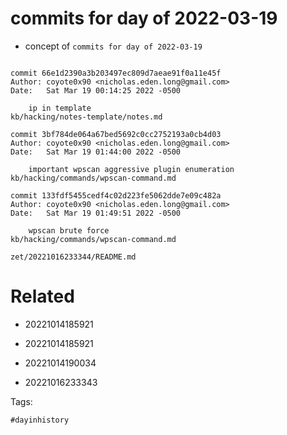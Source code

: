 # commits for day of 2022-03-19

- concept of `commits for day of 2022-03-19`

```

commit 66e1d2390a3b203497ec809d7aeae91f0a11e45f
Author: coyote0x90 <nicholas.eden.long@gmail.com>
Date:   Sat Mar 19 00:14:25 2022 -0500

    ip in template
kb/hacking/notes-template/notes.md

commit 3bf784de064a67bed5692c0cc2752193a0cb4d03
Author: coyote0x90 <nicholas.eden.long@gmail.com>
Date:   Sat Mar 19 01:44:00 2022 -0500

    important wpscan aggressive plugin enumeration
kb/hacking/commands/wpscan-command.md

commit 133fdf5455cedf4c02d223fe5062dde7e09c482a
Author: coyote0x90 <nicholas.eden.long@gmail.com>
Date:   Sat Mar 19 01:49:51 2022 -0500

    wpscan brute force
kb/hacking/commands/wpscan-command.md
```

` zet/20221016233344/README.md `

# Related

- 20221014185921

- 20221014185921

- 20221014190034

- 20221016233343

Tags:

    #dayinhistory
